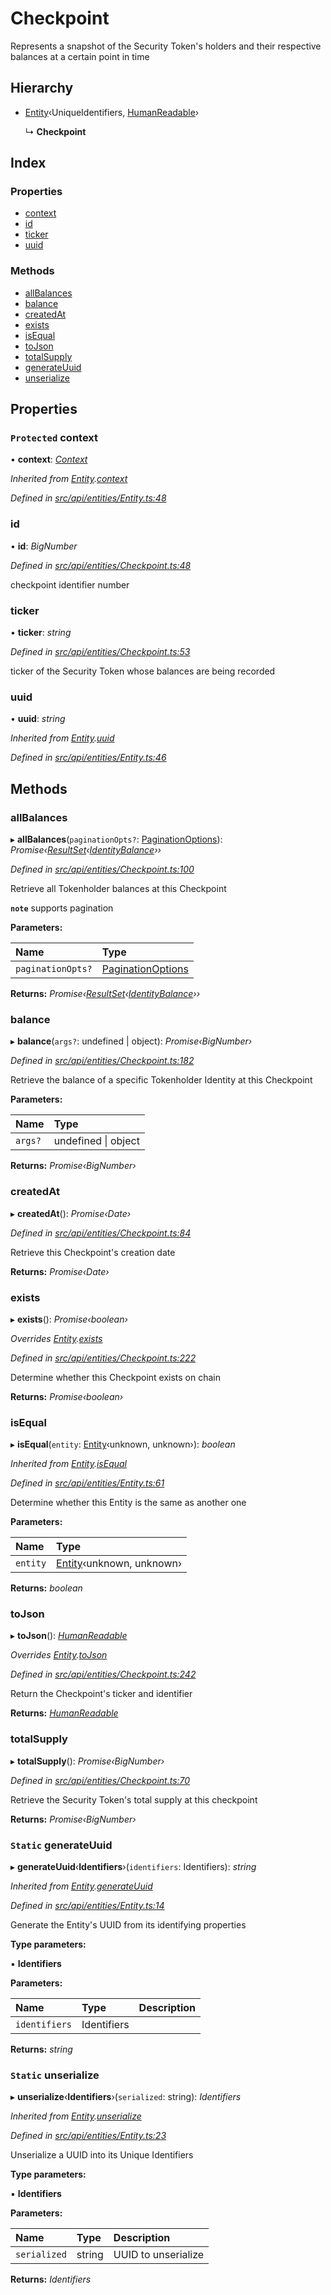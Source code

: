 # Checkpoint

Represents a snapshot of the Security Token's holders and their respective balances at a certain point in time

## Hierarchy

* [Entity](entity.md)‹UniqueIdentifiers, [HumanReadable](../interfaces/humanreadable.md)›

  ↳ **Checkpoint**

## Index

### Properties

* [context](checkpoint.md#protected-context)
* [id](checkpoint.md#id)
* [ticker](checkpoint.md#ticker)
* [uuid](checkpoint.md#uuid)

### Methods

* [allBalances](checkpoint.md#allbalances)
* [balance](checkpoint.md#balance)
* [createdAt](checkpoint.md#createdat)
* [exists](checkpoint.md#exists)
* [isEqual](checkpoint.md#isequal)
* [toJson](checkpoint.md#tojson)
* [totalSupply](checkpoint.md#totalsupply)
* [generateUuid](checkpoint.md#static-generateuuid)
* [unserialize](checkpoint.md#static-unserialize)

## Properties

### `Protected` context

• **context**: [_Context_](context.md)

_Inherited from_ [_Entity_](entity.md)_._[_context_](entity.md#protected-context)

_Defined in_ [_src/api/entities/Entity.ts:48_](https://github.com/PolymathNetwork/polymesh-sdk/blob/959efb76/src/api/entities/Entity.ts#L48)

### id

• **id**: _BigNumber_

_Defined in_ [_src/api/entities/Checkpoint.ts:48_](https://github.com/PolymathNetwork/polymesh-sdk/blob/959efb76/src/api/entities/Checkpoint.ts#L48)

checkpoint identifier number

### ticker

• **ticker**: _string_

_Defined in_ [_src/api/entities/Checkpoint.ts:53_](https://github.com/PolymathNetwork/polymesh-sdk/blob/959efb76/src/api/entities/Checkpoint.ts#L53)

ticker of the Security Token whose balances are being recorded

### uuid

• **uuid**: _string_

_Inherited from_ [_Entity_](entity.md)_._[_uuid_](entity.md#uuid)

_Defined in_ [_src/api/entities/Entity.ts:46_](https://github.com/PolymathNetwork/polymesh-sdk/blob/959efb76/src/api/entities/Entity.ts#L46)

## Methods

### allBalances

▸ **allBalances**\(`paginationOpts?`: [PaginationOptions](../interfaces/paginationoptions.md)\): _Promise‹_[_ResultSet_](../interfaces/resultset.md)_‹_[_IdentityBalance_](../interfaces/identitybalance.md)_››_

_Defined in_ [_src/api/entities/Checkpoint.ts:100_](https://github.com/PolymathNetwork/polymesh-sdk/blob/959efb76/src/api/entities/Checkpoint.ts#L100)

Retrieve all Tokenholder balances at this Checkpoint

**`note`** supports pagination

**Parameters:**

| Name | Type |
| :--- | :--- |
| `paginationOpts?` | [PaginationOptions](../interfaces/paginationoptions.md) |

**Returns:** _Promise‹_[_ResultSet_](../interfaces/resultset.md)_‹_[_IdentityBalance_](../interfaces/identitybalance.md)_››_

### balance

▸ **balance**\(`args?`: undefined \| object\): _Promise‹BigNumber›_

_Defined in_ [_src/api/entities/Checkpoint.ts:182_](https://github.com/PolymathNetwork/polymesh-sdk/blob/959efb76/src/api/entities/Checkpoint.ts#L182)

Retrieve the balance of a specific Tokenholder Identity at this Checkpoint

**Parameters:**

| Name | Type |
| :--- | :--- |
| `args?` | undefined \| object |

**Returns:** _Promise‹BigNumber›_

### createdAt

▸ **createdAt**\(\): _Promise‹Date›_

_Defined in_ [_src/api/entities/Checkpoint.ts:84_](https://github.com/PolymathNetwork/polymesh-sdk/blob/959efb76/src/api/entities/Checkpoint.ts#L84)

Retrieve this Checkpoint's creation date

**Returns:** _Promise‹Date›_

### exists

▸ **exists**\(\): _Promise‹boolean›_

_Overrides_ [_Entity_](entity.md)_._[_exists_](entity.md#abstract-exists)

_Defined in_ [_src/api/entities/Checkpoint.ts:222_](https://github.com/PolymathNetwork/polymesh-sdk/blob/959efb76/src/api/entities/Checkpoint.ts#L222)

Determine whether this Checkpoint exists on chain

**Returns:** _Promise‹boolean›_

### isEqual

▸ **isEqual**\(`entity`: [Entity](entity.md)‹unknown, unknown›\): _boolean_

_Inherited from_ [_Entity_](entity.md)_._[_isEqual_](entity.md#isequal)

_Defined in_ [_src/api/entities/Entity.ts:61_](https://github.com/PolymathNetwork/polymesh-sdk/blob/959efb76/src/api/entities/Entity.ts#L61)

Determine whether this Entity is the same as another one

**Parameters:**

| Name | Type |
| :--- | :--- |
| `entity` | [Entity](entity.md)‹unknown, unknown› |

**Returns:** _boolean_

### toJson

▸ **toJson**\(\): [_HumanReadable_](../interfaces/humanreadable.md)

_Overrides_ [_Entity_](entity.md)_._[_toJson_](entity.md#abstract-tojson)

_Defined in_ [_src/api/entities/Checkpoint.ts:242_](https://github.com/PolymathNetwork/polymesh-sdk/blob/959efb76/src/api/entities/Checkpoint.ts#L242)

Return the Checkpoint's ticker and identifier

**Returns:** [_HumanReadable_](../interfaces/humanreadable.md)

### totalSupply

▸ **totalSupply**\(\): _Promise‹BigNumber›_

_Defined in_ [_src/api/entities/Checkpoint.ts:70_](https://github.com/PolymathNetwork/polymesh-sdk/blob/959efb76/src/api/entities/Checkpoint.ts#L70)

Retrieve the Security Token's total supply at this checkpoint

**Returns:** _Promise‹BigNumber›_

### `Static` generateUuid

▸ **generateUuid**‹**Identifiers**›\(`identifiers`: Identifiers\): _string_

_Inherited from_ [_Entity_](entity.md)_._[_generateUuid_](entity.md#static-generateuuid)

_Defined in_ [_src/api/entities/Entity.ts:14_](https://github.com/PolymathNetwork/polymesh-sdk/blob/959efb76/src/api/entities/Entity.ts#L14)

Generate the Entity's UUID from its identifying properties

**Type parameters:**

▪ **Identifiers**

**Parameters:**

| Name | Type | Description |
| :--- | :--- | :--- |
| `identifiers` | Identifiers |  |

**Returns:** _string_

### `Static` unserialize

▸ **unserialize**‹**Identifiers**›\(`serialized`: string\): _Identifiers_

_Inherited from_ [_Entity_](entity.md)_._[_unserialize_](entity.md#static-unserialize)

_Defined in_ [_src/api/entities/Entity.ts:23_](https://github.com/PolymathNetwork/polymesh-sdk/blob/959efb76/src/api/entities/Entity.ts#L23)

Unserialize a UUID into its Unique Identifiers

**Type parameters:**

▪ **Identifiers**

**Parameters:**

| Name | Type | Description |
| :--- | :--- | :--- |
| `serialized` | string | UUID to unserialize |

**Returns:** _Identifiers_

